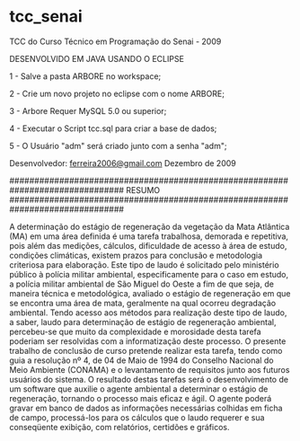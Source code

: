 # tcc_senai
TCC do Curso Técnico em Programação do Senai - 2009


DESENVOLVIDO EM JAVA USANDO O ECLIPSE

1 - Salve a pasta ARBORE no workspace;

2 - Crie um novo projeto no eclipse com o nome ARBORE;

3 - Arbore Requer MySQL 5.0 ou superior;

4 - Executar o Script tcc.sql para criar a base de dados;

5 - O Usuário "adm" será criado junto com a senha "adm";

Desenvolvedor: ferreira2006@gmail.com
Dezembro de 2009



###############################################################################
                                RESUMO 
###############################################################################
 
A determinação do estágio de regeneração da vegetação da Mata Atlântica (MA) em uma área definida é uma tarefa trabalhosa, demorada e repetitiva, pois além das medições, cálculos, dificuldade de acesso à área de estudo, condições climáticas, existem prazos para conclusão e metodologia criteriosa para elaboração. Este tipo de laudo é solicitado pelo ministério público à polícia militar ambiental, especificamente para o caso em estudo, a polícia militar ambiental de São Miguel do Oeste a fim de que seja, de maneira técnica e metodológica, avaliado o estágio de regeneração em que se encontra uma área de mata, geralmente na qual ocorreu degradação ambiental. Tendo acesso aos métodos para realização deste tipo de laudo, a saber, laudo para determinação de estágio de regeneração ambiental, percebeu-se que muito da complexidade e morosidade desta tarefa poderiam ser resolvidas com a informatização deste processo. O presente trabalho de conclusão de curso pretende realizar esta tarefa, tendo como guia a resolução nº 4, de 04 de Maio de 1994 do Conselho Nacional do Meio Ambiente (CONAMA) e o levantamento de requisitos junto aos futuros usuários do sistema. O resultado destas tarefas será o desenvolvimento de um software que auxilie o agente ambiental a determinar o estágio de regeneração, tornando o processo mais eficaz e ágil. O agente poderá gravar em banco de dados as informações necessárias colhidas em ficha de campo, processá-los para os cálculos que o laudo requerer e sua conseqüente exibição, com relatórios, certidões e gráficos.
